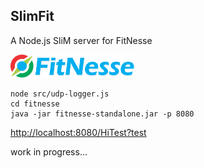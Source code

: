 ## SlimFit
A Node.js SliM server for FitNesse 

[![fitnesse](logo/fitnesse-logo-small.png)](http://www.fitnesse.org/) 



```
node src/udp-logger.js
cd fitnesse
java -jar fitnesse-standalone.jar -p 8080
```

[http://localhost:8080/HiTest?test](http://localhost:8080/HiTest?test)

work in progress...
